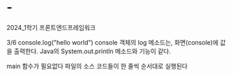 # -
2024_1학기 프론트엔드프레임워크 

3/6
console.log("hello world")
console 객체의 log 메소드는, 화면(console)에 값을 출력한다.
Java의 System.out.println 메소드와 기능이 같다.

main 함수가 필요없다
파일의 소스 코드들이 한 줄씩 순서대로 실행된다

